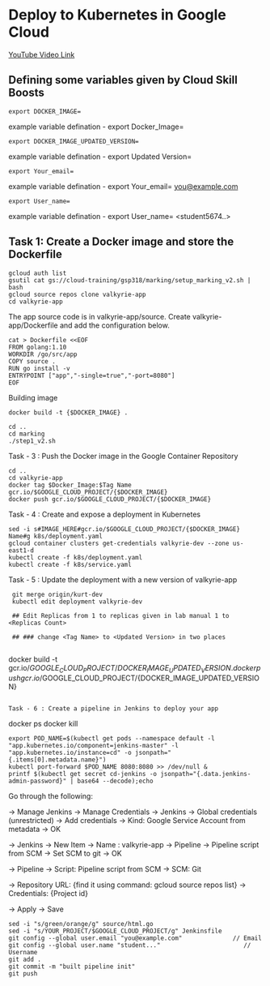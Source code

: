 # Deploy to Kubernetes in Google Cloud

[YouTube Video Link]()


## Defining some variables given by Cloud Skill Boosts

```
export DOCKER_IMAGE=
```
example variable defination - export Docker_Image=<Docker Image>

```
export DOCKER_IMAGE_UPDATED_VERSION=
```
example variable defination - export Updated Version=<Updated Version>

  ```
  export Your_email=
  ```
example variable defination -  export Your_email= <you@example.com>
  
  ```
  export User_name=
  ```
example variable defination - export User_name= <student5674..>
  
  
## Task 1: Create a Docker image and store the Dockerfile
  ```
  gcloud auth list
  gsutil cat gs://cloud-training/gsp318/marking/setup_marking_v2.sh | bash
  gcloud source repos clone valkyrie-app
  cd valkyrie-app
 ```
The app source code is in valkyrie-app/source. Create valkyrie-app/Dockerfile and add the configuration below.  
```
cat > Dockerfile <<EOF
FROM golang:1.10
WORKDIR /go/src/app
COPY source .
RUN go install -v
ENTRYPOINT ["app","-single=true","-port=8080"]
EOF
```
 Building image  
```
docker build -t {$DOCKER_IMAGE} .
```
```
cd ..
cd marking
./step1_v2.sh
```
  Task - 3 : Push the Docker image in the Google Container Repository
```
cd ..
cd valkyrie-app
docker tag $Docker_Image:$Tag Name gcr.io/$GOOGLE_CLOUD_PROJECT/{$DOCKER_IMAGE}
docker push gcr.io/$GOOGLE_CLOUD_PROJECT/{$DOCKER_IMAGE}
```
Task - 4 : Create and expose a deployment in Kubernetes
```
sed -i s#IMAGE_HERE#gcr.io/$GOOGLE_CLOUD_PROJECT/{$DOCKER_IMAGE} Name#g k8s/deployment.yaml
gcloud container clusters get-credentials valkyrie-dev --zone us-east1-d
kubectl create -f k8s/deployment.yaml
kubectl create -f k8s/service.yaml
```
  Task - 5 : Update the deployment with a new version of valkyrie-app
 ```
  git merge origin/kurt-dev
  kubectl edit deployment valkyrie-dev
  
  ## Edit Replicas from 1 to replicas given in lab manual 1 to <Replicas Count>
  
  ## ### change <Tag Name> to <Updated Version> in two places
  
  ```
  docker build -t gcr.io/$GOOGLE_CLOUD_PROJECT/{DOCKER_IMAGE_UPDATED_VERSION}.
  docker push gcr.io/$GOOGLE_CLOUD_PROJECT/{DOCKER_IMAGE_UPDATED_VERSION}
  ```
  
  Task - 6 : Create a pipeline in Jenkins to deploy your app
  
  ```
  docker ps
  docker kill <container id>
  ```
  export POD_NAME=$(kubectl get pods --namespace default -l "app.kubernetes.io/component=jenkins-master" -l "app.kubernetes.io/instance=cd" -o jsonpath="{.items[0].metadata.name}")
kubectl port-forward $POD_NAME 8080:8080 >> /dev/null &
printf $(kubectl get secret cd-jenkins -o jsonpath="{.data.jenkins-admin-password}" | base64 --decode);echo
 ```
  Go through the following:

-> Manage Jenkins -> Manage Credentials -> Jenkins -> Global credentials (unrestricted) -> Add credentials -> Kind: Google Service Account from metadata -> OK

-> Jenkins -> New Item -> Name : valkyrie-app -> Pipeline -> Pipeline script from SCM -> Set SCM to git -> OK

-> Pipeline -> Script: Pipeline script from SCM -> SCM: Git

-> Repository URL: {find it using command: gcloud source repos list} -> Credentials: {Project id}

-> Apply -> Save
  
  ```
  sed -i "s/green/orange/g" source/html.go
sed -i "s/YOUR_PROJECT/$GOOGLE_CLOUD_PROJECT/g" Jenkinsfile
git config --global user.email "you@example.com"              // Email
git config --global user.name "student..."                       // Username
git add .
git commit -m "built pipeline init"
git push
  ```

